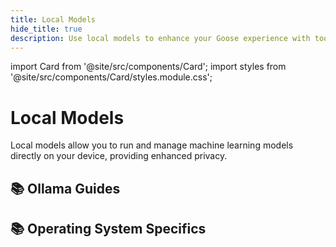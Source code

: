 ```yaml
---
title: Local Models
hide_title: true
description: Use local models to enhance your Goose experience with tools like Ollama, llama.cpp, and more
---
```


import Card from '@site/src/components/Card';
import styles from '@site/src/components/Card/styles.module.css';

<h1 className={styles.pageTitle}>Local Models</h1>
<p className={styles.pageDescription}>
  Local models allow you to run and manage machine learning models directly on your device, providing enhanced privacy.
</p>

<div className={styles.categorySection}>
  <h2 className={styles.categoryTitle}>📚 Ollama Guides</h2>
  <div className={styles.cardGrid}>
    <Card 
      title="Recommended Models"
      description="Community-drive list of local models known to work with Goose"
      link="/docs/guides/local-models/recommended-models"
    />
    <Card 
      title="Ollama Setup Notes"
      description="Using Ollama with Goose"
      link="/docs/guides/local-models/ollama-notes"
    />
    <Card 
      title="llama.cpp Setup Notes"
      description="Using llama.cpp with Goose"
      link="/docs/guides/local-models/llama-cpp-notes"
    />
    <Card 
      title="Mac Hardware Notes"
      description="Recommendations for Mac hardware setup for local models with Goose"
      link="/docs/guides/local-models/mac-hardware"
    />
    <Card 
      title="Windows Hardware Notes"
      description="Recommendations for Windows hardware setup for local models with Goose"
      link="/docs/guides/local-models/windows-hardware"
    />
    <Card 
      title="Linux Hardware Notes"
      description="Recommendations for Linux hardware setup for local models with Goose"
      link="/docs/guides/local-models/linux-hardware"
    />
  </div>
</div>

<div className={styles.categorySection}>
  <h2 className={styles.categoryTitle}>📚 Operating System Specifics</h2>
  <div className={styles.cardGrid}>
    <Card 
      title="Mac"
      description="Mac"
      link="/docs/guides/local-models/mac"
      slug="Mac"
    />

  </div>
</div>

